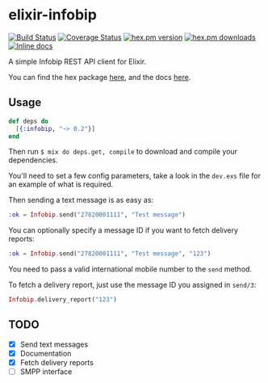 elixir-infobip
============
[![Build Status](https://secure.travis-ci.org/craigp/elixir-infobip.png?branch=master "Build Status")](http://travis-ci.org/craigp/elixir-infobip)
[![Coverage Status](https://coveralls.io/repos/craigp/elixir-infobip/badge.svg?branch=master&service=github)](https://coveralls.io/github/craigp/elixir-infobip?branch=master)
[![hex.pm version](https://img.shields.io/hexpm/v/infobip.svg)](https://hex.pm/packages/infobip)
[![hex.pm downloads](https://img.shields.io/hexpm/dt/infobip.svg)](https://hex.pm/packages/infobip)
[![Inline docs](http://inch-ci.org/github/craigp/elixir-infobip.svg?branch=master&style=flat)](http://inch-ci.org/github/craigp/elixir-infobip)

A simple Infobip REST API client for Elixir.

You can find the hex package [here](https://hex.pm/packages/infobip), and the docs [here](http://hexdocs.pm/infobip).

## Usage

```elixir
def deps do
  [{:infobip, "~> 0.2"}]
end
```

Then run `$ mix do deps.get, compile` to download and compile your dependencies.

You'll need to set a few config parameters, take a look in the `dev.exs` file for
an example of what is required.

Then sending a text message is as easy as:

```elixir
:ok = Infobip.send("27820001111", "Test message")
```

You can optionally specify a message ID if you want to fetch delivery reports:

```elixir
:ok = Infobip.send("27820001111", "Test message", "123")
```

You need to pass a valid international mobile number to the `send` method.

To fetch a delivery report, just use the message ID you assigned in `send/3`:

```elixir
Infobip.delivery_report("123")
```

## TODO

* [x] Send text messages
* [x] Documentation
* [x] Fetch delivery reports
* [ ] SMPP interface
